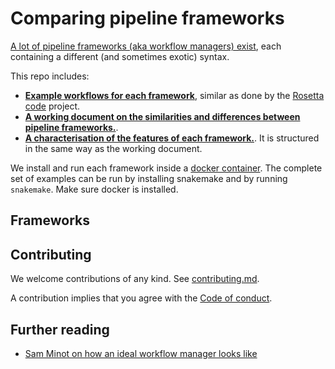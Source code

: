 
# Comparing pipeline frameworks

[A lot of pipeline frameworks (aka workflow managers)
exist](https://github.com/pditommaso/awesome-pipeline), each containing
a different (and sometimes exotic) syntax.

This repo includes:

  - **[Example workflows for each framework](/examples)**, similar as
    done by the [Rosetta
    code](http://www.rosettacode.org/wiki/Rosetta_Code) project.
  - **[A working document on the similarities and differences between
    pipeline frameworks.](frameworks.md)**.
  - **[A characterisation of the features of each
    framework.](characterisation)**. It is structured in the same way as
    the working document.

We install and run each framework inside a [docker
container](containers). The complete set of examples can be run by
installing snakemake and by running `snakemake`. Make sure docker is
installed.

## Frameworks

## Contributing

We welcome contributions of any kind. See
[contributing.md](contributing.md).

A contribution implies that you agree with the [Code of
conduct](code_of_conduct.md).

## Further reading

  - [Sam Minot on how an ideal workflow manager looks
    like](https://www.minot.bio/home/2018/9/22/the-rise-of-the-machines-workflow-managers-for-bioinformatics)

